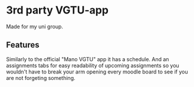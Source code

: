 # 3rd party VGTU-app
Made for my uni group.

## Features
Similarly to the official "Mano VGTU" app it has a schedule.
And an assignments tabs for easy readability of upcoming assignments so you wouldn't have to break your arm opening every moodle board to see if you are not forgeting something.